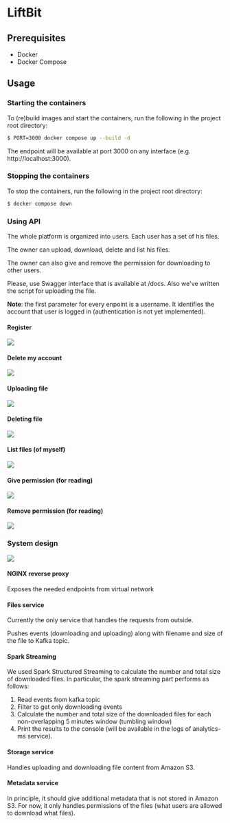 # LiftBit

## Prerequisites
- Docker
- Docker Compose

## Usage

### Starting the containers
To (re)build images and start the containers, run the following in the project root directory:
```bash
$ PORT=3000 docker compose up --build -d
```
The endpoint will be available at port 3000 on any interface (e.g. http://localhost:3000).

### Stopping the containers
To stop the containers, run the following in the project root directory:
```bash
$ docker compose down
```

### Using API

The whole platform is organized into users. Each user has a set of his files. 

The owner can upload, download, delete and list his files.

The owner can also give and remove the permission for downloading to other users.

Please, use Swagger interface that is available at /docs. Also we've written the script for uploading the file.

**Note**: the first parameter for every enpoint is a username. It identifies the account that user is logged in (authentication is not yet implemented).

#### Register

<img src="img/create_user.png" />


#### Delete my account

<img src="img/delete_user.png" />


#### Uploading file

<img src="img/upload_file.png" />


#### Deleting file

<img src="img/delete_file.png" />


#### List files (of myself)

<img src="img/list_files.png" />


#### Give permission (for reading)

<img src="img/give_permission.png" />


#### Remove permission (for reading)

<img src="img/remove_permission.png" />


### System design

<img src="img/design.png" />

#### NGINX reverse proxy

Exposes the needed endpoints from virtual network

#### Files service

Currently the only service that handles the requests from outside.

Pushes events (downloading and uploading) along with filename and size of the file to Kafka topic.

#### Spark Streaming

We used Spark Structured Streaming to calculate the number and total size of downloaded files. In particular, the spark streaming part performs as follows:
1. Read events from kafka topic
2. Filter to get only downloading events
3. Calculate the number and total size of the downloaded files for each non-overlapping 5 minutes window (tumbling window)
4. Print the results to the console (will be available in the logs of analytics-ms service).

#### Storage service

Handles uploading and downloading file content from Amazon S3.

#### Metadata service

In principle, it should give additional metadata that is not stored in Amazon S3. For now, it only handles permissions of the files (what users are allowed to download what files).


